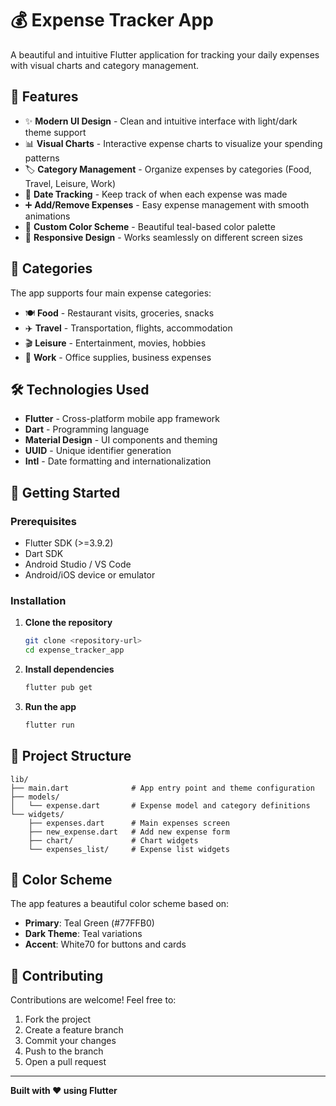 # 💰 Expense Tracker App

A beautiful and intuitive Flutter application for tracking your daily expenses with visual charts and category management.

## 📱 Features

- ✨ **Modern UI Design** - Clean and intuitive interface with light/dark theme support
- 📊 **Visual Charts** - Interactive expense charts to visualize your spending patterns
- 🏷️ **Category Management** - Organize expenses by categories (Food, Travel, Leisure, Work)
- 📅 **Date Tracking** - Keep track of when each expense was made
- ➕ **Add/Remove Expenses** - Easy expense management with smooth animations
- 🎨 **Custom Color Scheme** - Beautiful teal-based color palette
- 📱 **Responsive Design** - Works seamlessly on different screen sizes

## 🎯 Categories

The app supports four main expense categories:

- 🍽️ **Food** - Restaurant visits, groceries, snacks
- ✈️ **Travel** - Transportation, flights, accommodation  
- 🎬 **Leisure** - Entertainment, movies, hobbies
- 💼 **Work** - Office supplies, business expenses

## 🛠️ Technologies Used

- **Flutter** - Cross-platform mobile app framework
- **Dart** - Programming language
- **Material Design** - UI components and theming
- **UUID** - Unique identifier generation
- **Intl** - Date formatting and internationalization

## 🚀 Getting Started

### Prerequisites

- Flutter SDK (>=3.9.2)
- Dart SDK
- Android Studio / VS Code
- Android/iOS device or emulator

### Installation

1. **Clone the repository**
   ```bash
   git clone <repository-url>
   cd expense_tracker_app
   ```

2. **Install dependencies**
   ```bash
   flutter pub get
   ```

3. **Run the app**
   ```bash
   flutter run
   ```

## 📁 Project Structure

```
lib/
├── main.dart              # App entry point and theme configuration
├── models/
│   └── expense.dart       # Expense model and category definitions
└── widgets/
    ├── expenses.dart      # Main expenses screen
    ├── new_expense.dart   # Add new expense form
    ├── chart/             # Chart widgets
    └── expenses_list/     # Expense list widgets
```

## 🎨 Color Scheme

The app features a beautiful color scheme based on:
- **Primary**: Teal Green (#77FFB0)
- **Dark Theme**: Teal variations
- **Accent**: White70 for buttons and cards

## 🤝 Contributing

Contributions are welcome! Feel free to:

1. Fork the project
2. Create a feature branch
3. Commit your changes
4. Push to the branch
5. Open a pull request



---

**Built with ❤️ using Flutter**

